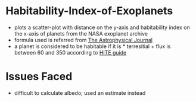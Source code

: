 # Habitability-Index-of-Exoplanets
 - plots a scatter-plot with distance on the y-axis and habitability index on the x-axis of planets from the NASA exoplanet archive
 - formula used is referred from [The Astrophysical Journal](https://iopscience.iop.org/article/10.1088/0004-637X/814/2/91#apj521048s2)
 - a planet is considered to be habitable if it is
                                               * terresitial
                                               + flux is between 60 and 350 according to [HITE guide](https://vplapps.astro.washington.edu/vpltools/hite/HITETutorial.pdf)

# Issues Faced
- difficult to calculate albedo; used an estimate instead
